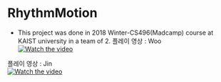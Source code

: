 # RhythmMotion
- This project was done in 2018 Winter-CS496(Madcamp) course at KAIST university in a team of 2.
플레이 영상 : Woo  
[![Watch the video](https://img.youtube.com/vi/HH7rXMHCZb0/0.jpg)](https://youtu.be/HH7rXMHCZb0)  
  
  
플레이 영상 : Jin  
[![Watch the video](https://img.youtube.com/vi/cX4z62lw3TI/0.jpg)](https://youtu.be/cX4z62lw3TI)  


